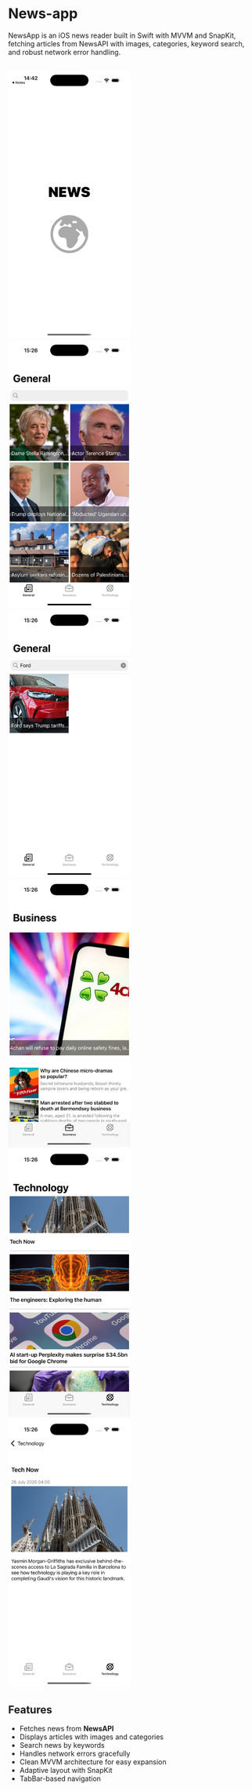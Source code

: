 # News-app

NewsApp is an iOS news reader built in Swift with MVVM and SnapKit, fetching articles from NewsAPI with images, categories, keyword search, and robust network error handling.

<img src="newsScreen/load.png" width="250"/> <img src="newsScreen/general.png" width="250"/> <img src="newsScreen/search.png" width="250"/> <img src="newsScreen/business.png" width="250"/> <img src="newsScreen/technology.png" width="250"/> <img src="newsScreen/news.png" width="250"/>
---

## Features
- Fetches news from **NewsAPI**  
- Displays articles with images and categories  
- Search news by keywords  
- Handles network errors gracefully  
- Clean MVVM architecture for easy expansion  
- Adaptive layout with SnapKit  
- TabBar-based navigation  

